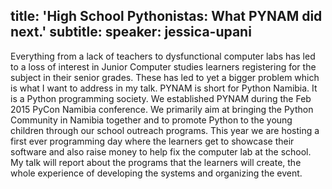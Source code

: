title: 'High School Pythonistas: What PYNAM did next.'
subtitle:
speaker: jessica-upani
---
Everything from a lack of teachers to dysfunctional computer labs has led to a loss of interest in Junior Computer studies learners registering for the subject in their senior grades. These has led to yet a bigger problem which is what I want to address in my talk. PYNAM is short for Python Namibia. It is a Python programming society. We established PYNAM during the Feb 2015 PyCon Namibia conference. We primarily aim at bringing the Python Community in Namibia together and to promote Python to the young children through our school outreach programs. This year we are hosting a first ever programming day where the learners get to showcase their software and also raise money to help fix the computer lab at the school. My talk will report about the programs that the learners will create, the whole experience of developing the systems and organizing the event.